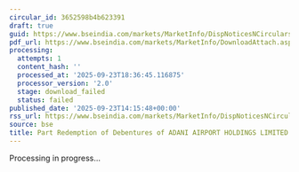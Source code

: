 ```yaml
---
circular_id: 3652598b4b623391
draft: true
guid: https://www.bseindia.com/markets/MarketInfo/DispNoticesNCirculars.aspx?Noticeid={3F4B4F48-41BD-4346-A130-4FFA68F9C712}&noticeno=20250923-66&dt=09/23/2025&icount=66&totcount=84&flag=0
pdf_url: https://www.bseindia.com/markets/MarketInfo/DownloadAttach.aspx?id=20250923-66&attachedId=
processing:
  attempts: 1
  content_hash: ''
  processed_at: '2025-09-23T18:36:45.116875'
  processor_version: '2.0'
  stage: download_failed
  status: failed
published_date: '2025-09-23T14:15:48+00:00'
rss_url: https://www.bseindia.com/markets/MarketInfo/DispNoticesNCirculars.aspx?Noticeid={3F4B4F48-41BD-4346-A130-4FFA68F9C712}&noticeno=20250923-66&dt=09/23/2025&icount=66&totcount=84&flag=0
source: bse
title: Part Redemption of Debentures of ADANI AIRPORT HOLDINGS LIMITED
---
```


Processing in progress...